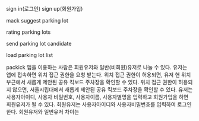 sign in(로그인) 
sign up(회원가입)

mack suggest parking lot

rating parking lots

send parking lot candidate

load parking lot list

<sign up>
packick 앱을 이용하는 사람은 회원유저와 일반(비회원)유저로 나눌 수 있다. 
유저는 앱에 접속하면 위치 접근 권한을 요청 받는다. 
위치 접근 권한이 허용되면, 유저 현 위치 부근에서 새롭게 제안된 공유 킥보드 주차장을 확인할 수 있다.
위치 접근 권한이 허용되지 않으면, 서울시립대에서 새롭게 제안된 공유 킥보드 주차장을 확인할 수 있다.
유저는 사용자아이디, 사용자 비밀번호, 사용자이름, 사용자별명을 입력하고 회원가입을 하면 회원유저가 될 수 있다. 

<sign in>
회원유저는 사용자아이디와 사용자비밀번호를 입력하여 로그인한다.
회원유저와 일반유저 차이는 

<mack suggest parking lot>

<rating parking lots>

<send parking lot candidate>

<load parking lot list> 
